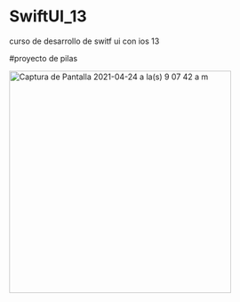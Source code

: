 
# SwiftUI_13
curso de desarrollo de switf ui con ios 13

#proyecto de pilas

<img width="399" alt="Captura de Pantalla 2021-04-24 a la(s) 9 07 42 a m" src="https://user-images.githubusercontent.com/4268237/115961558-8cfbba80-a4dc-11eb-980b-d50b37096121.png">
